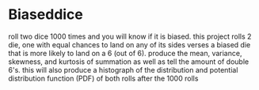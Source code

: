 # Biaseddice
roll two dice 1000 times and you will know if it is biased.
this project rolls 2 die, one with equal chances to land on any of its sides verses a biased die that is more likely to land on a 6 (out of 6). 
produce the mean, variance, skewness, and kurtosis of summation as well as tell the amount of double 6's. 
this will also produce a histograph of the distribution and potential distribution function (PDF) of both rolls after the 1000 rolls
